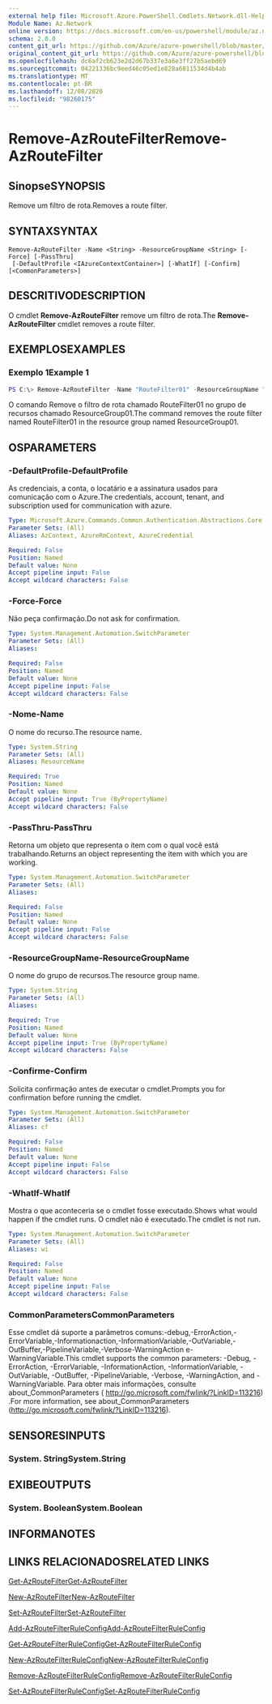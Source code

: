 ```yaml
---
external help file: Microsoft.Azure.PowerShell.Cmdlets.Network.dll-Help.xml
Module Name: Az.Network
online version: https://docs.microsoft.com/en-us/powershell/module/az.network/remove-azroutefilter
schema: 2.0.0
content_git_url: https://github.com/Azure/azure-powershell/blob/master/src/Network/Network/help/Remove-AzRouteFilter.md
original_content_git_url: https://github.com/Azure/azure-powershell/blob/master/src/Network/Network/help/Remove-AzRouteFilter.md
ms.openlocfilehash: dc6af2cb623e2d2d67b337e3a6e3ff27b5aebd69
ms.sourcegitcommit: 04221336bc9eed46c05ed1e828a6811534d4b4ab
ms.translationtype: MT
ms.contentlocale: pt-BR
ms.lasthandoff: 12/08/2020
ms.locfileid: "98260175"
---
```

# <span data-ttu-id="1b9db-101">Remove-AzRouteFilter</span><span class="sxs-lookup"><span data-stu-id="1b9db-101">Remove-AzRouteFilter</span></span>

## <span data-ttu-id="1b9db-102">Sinopse</span><span class="sxs-lookup"><span data-stu-id="1b9db-102">SYNOPSIS</span></span>
<span data-ttu-id="1b9db-103">Remove um filtro de rota.</span><span class="sxs-lookup"><span data-stu-id="1b9db-103">Removes a route filter.</span></span>

## <span data-ttu-id="1b9db-104">SYNTAX</span><span class="sxs-lookup"><span data-stu-id="1b9db-104">SYNTAX</span></span>

```
Remove-AzRouteFilter -Name <String> -ResourceGroupName <String> [-Force] [-PassThru]
 [-DefaultProfile <IAzureContextContainer>] [-WhatIf] [-Confirm] [<CommonParameters>]
```

## <span data-ttu-id="1b9db-105">DESCRITIVO</span><span class="sxs-lookup"><span data-stu-id="1b9db-105">DESCRIPTION</span></span>
<span data-ttu-id="1b9db-106">O cmdlet **Remove-AzRouteFilter** remove um filtro de rota.</span><span class="sxs-lookup"><span data-stu-id="1b9db-106">The **Remove-AzRouteFilter** cmdlet removes a route filter.</span></span>

## <span data-ttu-id="1b9db-107">EXEMPLOS</span><span class="sxs-lookup"><span data-stu-id="1b9db-107">EXAMPLES</span></span>

### <span data-ttu-id="1b9db-108">Exemplo 1</span><span class="sxs-lookup"><span data-stu-id="1b9db-108">Example 1</span></span>
```powershell
PS C:\> Remove-AzRouteFilter -Name "RouteFilter01" -ResourceGroupName "ResourceGroup01"
```

<span data-ttu-id="1b9db-109">O comando Remove o filtro de rota chamado RouteFilter01 no grupo de recursos chamado ResourceGroup01.</span><span class="sxs-lookup"><span data-stu-id="1b9db-109">The command removes the route filter named RouteFilter01 in the resource group named ResourceGroup01.</span></span>

## <span data-ttu-id="1b9db-110">OS</span><span class="sxs-lookup"><span data-stu-id="1b9db-110">PARAMETERS</span></span>

### <span data-ttu-id="1b9db-111">-DefaultProfile</span><span class="sxs-lookup"><span data-stu-id="1b9db-111">-DefaultProfile</span></span>
<span data-ttu-id="1b9db-112">As credenciais, a conta, o locatário e a assinatura usados para comunicação com o Azure.</span><span class="sxs-lookup"><span data-stu-id="1b9db-112">The credentials, account, tenant, and subscription used for communication with azure.</span></span>

```yaml
Type: Microsoft.Azure.Commands.Common.Authentication.Abstractions.Core.IAzureContextContainer
Parameter Sets: (All)
Aliases: AzContext, AzureRmContext, AzureCredential

Required: False
Position: Named
Default value: None
Accept pipeline input: False
Accept wildcard characters: False
```

### <span data-ttu-id="1b9db-113">-Force</span><span class="sxs-lookup"><span data-stu-id="1b9db-113">-Force</span></span>
<span data-ttu-id="1b9db-114">Não peça confirmação.</span><span class="sxs-lookup"><span data-stu-id="1b9db-114">Do not ask for confirmation.</span></span>

```yaml
Type: System.Management.Automation.SwitchParameter
Parameter Sets: (All)
Aliases:

Required: False
Position: Named
Default value: None
Accept pipeline input: False
Accept wildcard characters: False
```

### <span data-ttu-id="1b9db-115">-Nome</span><span class="sxs-lookup"><span data-stu-id="1b9db-115">-Name</span></span>
<span data-ttu-id="1b9db-116">O nome do recurso.</span><span class="sxs-lookup"><span data-stu-id="1b9db-116">The resource name.</span></span>

```yaml
Type: System.String
Parameter Sets: (All)
Aliases: ResourceName

Required: True
Position: Named
Default value: None
Accept pipeline input: True (ByPropertyName)
Accept wildcard characters: False
```

### <span data-ttu-id="1b9db-117">-PassThru</span><span class="sxs-lookup"><span data-stu-id="1b9db-117">-PassThru</span></span>
<span data-ttu-id="1b9db-118">Retorna um objeto que representa o item com o qual você está trabalhando.</span><span class="sxs-lookup"><span data-stu-id="1b9db-118">Returns an object representing the item with which you are working.</span></span>

```yaml
Type: System.Management.Automation.SwitchParameter
Parameter Sets: (All)
Aliases:

Required: False
Position: Named
Default value: None
Accept pipeline input: False
Accept wildcard characters: False
```

### <span data-ttu-id="1b9db-119">-ResourceGroupName</span><span class="sxs-lookup"><span data-stu-id="1b9db-119">-ResourceGroupName</span></span>
<span data-ttu-id="1b9db-120">O nome do grupo de recursos.</span><span class="sxs-lookup"><span data-stu-id="1b9db-120">The resource group name.</span></span>

```yaml
Type: System.String
Parameter Sets: (All)
Aliases:

Required: True
Position: Named
Default value: None
Accept pipeline input: True (ByPropertyName)
Accept wildcard characters: False
```

### <span data-ttu-id="1b9db-121">-Confirme</span><span class="sxs-lookup"><span data-stu-id="1b9db-121">-Confirm</span></span>
<span data-ttu-id="1b9db-122">Solicita confirmação antes de executar o cmdlet.</span><span class="sxs-lookup"><span data-stu-id="1b9db-122">Prompts you for confirmation before running the cmdlet.</span></span>

```yaml
Type: System.Management.Automation.SwitchParameter
Parameter Sets: (All)
Aliases: cf

Required: False
Position: Named
Default value: None
Accept pipeline input: False
Accept wildcard characters: False
```

### <span data-ttu-id="1b9db-123">-WhatIf</span><span class="sxs-lookup"><span data-stu-id="1b9db-123">-WhatIf</span></span>
<span data-ttu-id="1b9db-124">Mostra o que aconteceria se o cmdlet fosse executado.</span><span class="sxs-lookup"><span data-stu-id="1b9db-124">Shows what would happen if the cmdlet runs.</span></span>
<span data-ttu-id="1b9db-125">O cmdlet não é executado.</span><span class="sxs-lookup"><span data-stu-id="1b9db-125">The cmdlet is not run.</span></span>

```yaml
Type: System.Management.Automation.SwitchParameter
Parameter Sets: (All)
Aliases: wi

Required: False
Position: Named
Default value: None
Accept pipeline input: False
Accept wildcard characters: False
```

### <span data-ttu-id="1b9db-126">CommonParameters</span><span class="sxs-lookup"><span data-stu-id="1b9db-126">CommonParameters</span></span>
<span data-ttu-id="1b9db-127">Esse cmdlet dá suporte a parâmetros comuns:-debug,-ErrorAction,-ErrorVariable,-Informationaction,-InformationVariable,-OutVariable,-OutBuffer,-PipelineVariable,-Verbose-WarningAction e-WarningVariable.</span><span class="sxs-lookup"><span data-stu-id="1b9db-127">This cmdlet supports the common parameters: -Debug, -ErrorAction, -ErrorVariable, -InformationAction, -InformationVariable, -OutVariable, -OutBuffer, -PipelineVariable, -Verbose, -WarningAction, and -WarningVariable.</span></span> <span data-ttu-id="1b9db-128">Para obter mais informações, consulte about_CommonParameters ( http://go.microsoft.com/fwlink/?LinkID=113216) .</span><span class="sxs-lookup"><span data-stu-id="1b9db-128">For more information, see about_CommonParameters (http://go.microsoft.com/fwlink/?LinkID=113216).</span></span>

## <span data-ttu-id="1b9db-129">SENSORES</span><span class="sxs-lookup"><span data-stu-id="1b9db-129">INPUTS</span></span>

### <span data-ttu-id="1b9db-130">System. String</span><span class="sxs-lookup"><span data-stu-id="1b9db-130">System.String</span></span>

## <span data-ttu-id="1b9db-131">EXIBE</span><span class="sxs-lookup"><span data-stu-id="1b9db-131">OUTPUTS</span></span>

### <span data-ttu-id="1b9db-132">System. Boolean</span><span class="sxs-lookup"><span data-stu-id="1b9db-132">System.Boolean</span></span>

## <span data-ttu-id="1b9db-133">INFORMA</span><span class="sxs-lookup"><span data-stu-id="1b9db-133">NOTES</span></span>

## <span data-ttu-id="1b9db-134">LINKS RELACIONADOS</span><span class="sxs-lookup"><span data-stu-id="1b9db-134">RELATED LINKS</span></span>

[<span data-ttu-id="1b9db-135">Get-AzRouteFilter</span><span class="sxs-lookup"><span data-stu-id="1b9db-135">Get-AzRouteFilter</span></span>](./Get-AzRouteFilter.md)

[<span data-ttu-id="1b9db-136">New-AzRouteFilter</span><span class="sxs-lookup"><span data-stu-id="1b9db-136">New-AzRouteFilter</span></span>](./New-AzRouteFilter.md)

[<span data-ttu-id="1b9db-137">Set-AzRouteFilter</span><span class="sxs-lookup"><span data-stu-id="1b9db-137">Set-AzRouteFilter</span></span>](./Set-AzRouteFilter.md)

[<span data-ttu-id="1b9db-138">Add-AzRouteFilterRuleConfig</span><span class="sxs-lookup"><span data-stu-id="1b9db-138">Add-AzRouteFilterRuleConfig</span></span>](./Add-AzRouteFilterRuleConfig.md)

[<span data-ttu-id="1b9db-139">Get-AzRouteFilterRuleConfig</span><span class="sxs-lookup"><span data-stu-id="1b9db-139">Get-AzRouteFilterRuleConfig</span></span>](./Get-AzRouteFilterRuleConfig.md)

[<span data-ttu-id="1b9db-140">New-AzRouteFilterRuleConfig</span><span class="sxs-lookup"><span data-stu-id="1b9db-140">New-AzRouteFilterRuleConfig</span></span>](./New-AzRouteFilterRuleConfig.md)

[<span data-ttu-id="1b9db-141">Remove-AzRouteFilterRuleConfig</span><span class="sxs-lookup"><span data-stu-id="1b9db-141">Remove-AzRouteFilterRuleConfig</span></span>](./Remove-AzRouteFilterRuleConfig.md)

[<span data-ttu-id="1b9db-142">Set-AzRouteFilterRuleConfig</span><span class="sxs-lookup"><span data-stu-id="1b9db-142">Set-AzRouteFilterRuleConfig</span></span>](./Set-AzRouteFilterRuleConfig.md)
